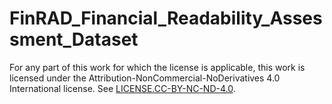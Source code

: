 # FinRAD_Financial_Readability_Assessment_Dataset

For any part of this work for which the license is applicable, this work is licensed under the Attribution-NonCommercial-NoDerivatives 4.0 International license. See [LICENSE.CC-BY-NC-ND-4.0](https://github.com/sohomghosh/FinRAD_Financial_Readability_Assessment_Dataset/blob/main/LICENSE).

